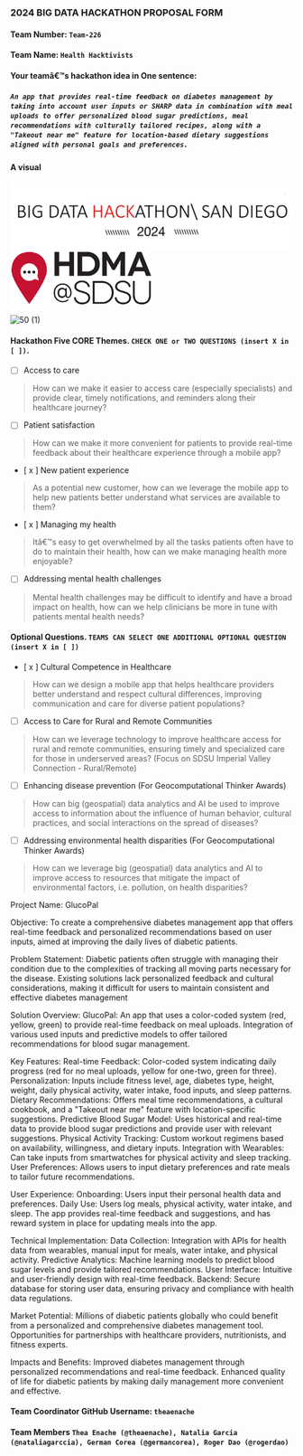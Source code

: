 ### 2024 BIG DATA HACKATHON PROPOSAL FORM

#### Team Number: `Team-226`  

#### Team Name: `Health Hacktivists`    
  
#### Your teamâ€™s hackathon idea in One sentence: 
##### `An app that provides real-time feedback on diabetes management by taking into account user inputs or SHARP data in combination with meal uploads to offer personalized blood sugar predictions, meal recommendations with culturally tailored recipes, along with a "Takeout near me" feature for location-based dietary suggestions aligned with personal goals and preferences.`


#### A visual
![bigdatahackathon4sd](https://github.com/BigDataForSanDiego/bigdataforsandiego.github.io/blob/main/templates/img/bigdatahackathon_sd_2024.png?raw=true "Big Data Hackathon for San Diego 2024")
<img height="10%" width="50%" alt="HDMA" src="https://github.com/BigDataForSanDiego/bigdataforsandiego.github.io/blob/main/templates/img/hdma2.png?raw=true"> 



![50 (1)](https://github.com/user-attachments/assets/df757834-1644-4b24-bd0b-3fb49227e923)


<!--
#### Theme: Enhancing Healthcareâ€™s Digital Front Door
#### - Digital solutions to help increase access, manage health, and improve patient satisfaction along the healthcare journey -
-->

#### Hackathon Five CORE Themes. `CHECK ONE or TWO QUESTIONS (insert X in [ ])`.
- [ ] Access to care
> How can we make it easier to access care (especially specialists) and provide clear, timely notifications, and reminders along their healthcare journey?
- [ ] Patient satisfaction
> How can we make it more convenient for patients to provide real-time feedback about their healthcare experience through a mobile app?
- [ x ] New patient experience
> As a potential new customer, how can we leverage the mobile app to help new patients better understand what services are available to them?
- [ x ] Managing my health
> Itâ€™s easy to get overwhelmed by all the tasks patients often have to do to maintain their health, how can we make managing health more enjoyable?
- [ ] Addressing mental health challenges
> Mental health challenges may be difficult to identify and have a broad impact on health, how can we help clinicians be more in tune with patients mental health needs?

#### Optional Questions. `TEAMS CAN SELECT ONE ADDITIONAL OPTIONAL QUESTION (insert X in [ ])`
- [ x ] Cultural Competence in Healthcare
> How can we design a mobile app that helps healthcare providers better understand and respect cultural differences, improving communication and care for diverse patient populations?
- [ ] Access to Care for Rural and Remote Communities
> How can we leverage technology to improve healthcare access for rural and remote communities, ensuring timely and specialized care for those in underserved areas? (Focus on SDSU Imperial Valley Connection - Rural/Remote)
- [ ] Enhancing disease prevention (For Geocomputational Thinker Awards)
> How can big (geospatial) data analytics and AI be used to improve access to information about the influence of human behavior, cultural practices, and social interactions on the spread of diseases?
- [ ] Addressing environmental health disparities (For Geocomputational Thinker Awards)
> How can we leverage big (geospatial) data analytics and AI to improve access to resources that mitigate the impact of environmental factors, i.e. pollution, on health disparities?

Project Name: GlucoPal

Objective: To create a comprehensive diabetes management app that offers real-time feedback and personalized recommendations based on user inputs, aimed at improving the daily lives of diabetic patients.

Problem Statement: Diabetic patients often struggle with managing their condition due to the complexities of tracking all moving parts necessary for the disease. Existing solutions lack personalized feedback and cultural considerations, making it difficult for users to maintain consistent and effective diabetes management

Solution Overview:
GlucoPal: An app that uses a color-coded system (red, yellow, green) to provide real-time feedback on meal uploads. 
Integration of various used inputs and predictive models to offer tailored recommendations for blood sugar management.

Key Features:
Real-time Feedback: Color-coded system indicating daily progress (red for no meal uploads, yellow for one-two, green for three).
Personalization: Inputs include fitness level, age, diabetes type, height, weight, daily physical activity, water intake, food inputs, and sleep patterns.
Dietary Recommendations: Offers meal time recommendations, a cultural cookbook, and a "Takeout near me" feature with location-specific suggestions.
Predictive Blood Sugar Model: Uses historical and real-time data to provide blood sugar predictions and provide user with relevant suggestions.
Physical Activity Tracking: Custom workout regimens based on availability, willingness, and dietary inputs.
Integration with Wearables: Can take inputs from smartwatches for physical activity and sleep tracking.
User Preferences: Allows users to input dietary preferences and rate meals to tailor future recommendations.

User Experience:
Onboarding: Users input their personal health data and preferences.
Daily Use: Users log meals, physical activity, water intake, and sleep. The app provides real-time feedback and suggestions, and has reward system in place for updating meals into the app.

Technical Implementation:
Data Collection: Integration with APIs for health data from wearables, manual input for meals, water intake, and physical activity.
Predictive Analytics: Machine learning models to predict blood sugar levels and provide tailored recommendations.
User Interface: Intuitive and user-friendly design with real-time feedback.
Backend: Secure database for storing user data, ensuring privacy and compliance with health data regulations.

Market Potential:
Millions of diabetic patients globally who could benefit from a personalized and comprehensive diabetes management tool.
Opportunities for partnerships with healthcare providers, nutritionists, and fitness experts.

Impacts and Benefits:
Improved diabetes management through personalized recommendations and real-time feedback.
Enhanced quality of life for diabetic patients by making daily management more convenient and effective.


#### Team Coordinator GitHub Username: `theaenache`

#### Team Members `Thea Enache (@theaenache), Natalia Garcia (@nataliagarccia), German Corea (@germancorea), Roger Dao (@rogerdao)`

